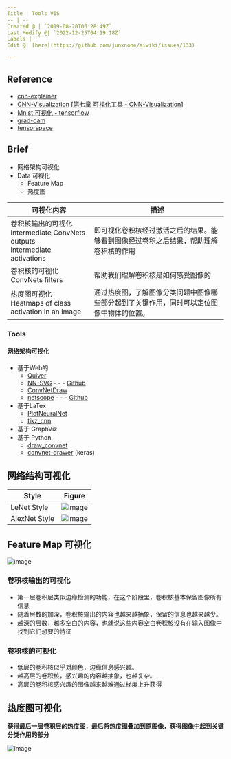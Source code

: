 ```yaml
---
Title | Tools VIS
-- | --
Created @ | `2019-08-20T06:28:49Z`
Last Modify @| `2022-12-25T04:19:18Z`
Labels | ``
Edit @| [here](https://github.com/junxnone/aiwiki/issues/133)

---
```

## Reference
- [cnn-explainer](https://poloclub.github.io/cnn-explainer/) 
- [CNN-Visualization](https://github.com/scutan90/CNN-Visualization)  [[第七章 可视化工具 -  CNN-Visualization](https://github.com/scutan90/CNN-Visualization/blob/master/CNN%E5%8F%AF%E8%A7%86%E5%8C%96.md#%E7%AC%AC%E4%B8%83%E7%AB%A0-%E5%8F%AF%E8%A7%86%E5%8C%96%E5%B7%A5%E5%85%B7)]
- [Mnist 可视化 - tensorflow](https://nbviewer.jupyter.org/github/wang-jinghui/MyCSDN_Blog/blob/master/%E5%8D%B7%E7%A7%AF%E7%A5%9E%E7%BB%8F%E7%BD%91%E7%BB%9CCNN%3ATensorflow%E5%AE%9E%E7%8E%B0%28%E4%BB%A5%E5%8F%8A%E5%AF%B9%E5%8D%B7%E7%A7%AF%E7%89%B9%E5%BE%81%E7%9A%84%E5%8F%AF%E8%A7%86%E5%8C%96%29/tensorflow%3Acnn%2Cfeature%2Cvisualization.ipynb)
- [grad-cam](https://github.com/jacobgil/pytorch-grad-cam)
- [tensorspace](https://tensorspace.org/)


## Brief
- 网络架构可视化
- Data 可视化
  - Feature Map
  - 热度图


可视化内容 | 描述
-- | --
卷积核输出的可视化<br>Intermediate ConvNets outputs <br>intermediate activations |  即可视化卷积核经过激活之后的结果。能够看到图像经过卷积之后结果，帮助理解卷积核的作用
卷积核的可视化<br>ConvNets filters |  帮助我们理解卷积核是如何感受图像的
热度图可视化<br>Heatmaps of class activation in an image | 通过热度图，了解图像分类问题中图像哪些部分起到了关键作用，同时可以定位图像中物体的位置。

### Tools
#### 网络架构可视化
- 基于Web的
  - [Quiver](/Quiver)
  - [NN-SVG](http://alexlenail.me/NN-SVG/index.html) - - - [Github](https://github.com/zfrenchee/NN-SVG)
  - [ConvNetDraw](https://cbovar.github.io/ConvNetDraw/)
  - [netscope](http://ethereon.github.io/netscope/) - - - [Github](https://github.com/ethereon/netscope)
- 基于LaTex
  - [PlotNeuralNet](https://github.com/HarisIqbal88/PlotNeuralNet)
  - [tikz_cnn](https://github.com/jettan/tikz_cnn)
- 基于 GraphViz
- 基于 Python
  - [draw_convnet](https://github.com/gwding/draw_convnet)
  - [convnet-drawer](https://github.com/yu4u/convnet-drawer) (keras)

## 网络结构可视化

Style | Figure
-- | --
LeNet Style | ![image](https://user-images.githubusercontent.com/2216970/160985473-2d2959ce-b010-47a5-be18-7b276eaed8e5.png)
AlexNet Style | ![image](https://user-images.githubusercontent.com/2216970/160985773-aaaf81eb-17e1-4cd0-b93b-d43a95d65fa3.png)


## Feature Map 可视化

![image](https://user-images.githubusercontent.com/2216970/160984750-a0ad515f-35d4-4535-8195-e3297e53c769.png)


### 卷积核输出的可视化

- 第一层卷积层类似边缘检测的功能，在这个阶段里，卷积核基本保留图像所有信息
- 随着层数的加深，卷积核输出的内容也越来越抽象，保留的信息也越来越少。
- 越深的层数，越多空白的内容，也就说这些内容空白卷积核没有在输入图像中找到它们想要的特征

### 卷积核的可视化

- 低层的卷积核似乎对颜色，边缘信息感兴趣。
- 越高层的卷积核，感兴趣的内容越抽象，也越复杂。
- 高层的卷积核感兴趣的图像越来越难通过梯度上升获得

## 热度图可视化

**获得最后一层卷积层的热度图，最后将热度图叠加到原图像，获得图像中起到关键分类作用的部分**

![image](https://user-images.githubusercontent.com/2216970/63329123-f4568400-c363-11e9-99dd-ecf6646f9ea5.png)



